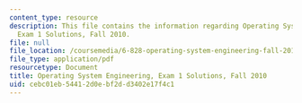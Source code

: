 ```yaml
---
content_type: resource
description: This file contains the information regarding Operating System Engineering,
  Exam 1 Solutions, Fall 2010.
file: null
file_location: /coursemedia/6-828-operating-system-engineering-fall-2012/cebc01eb54412d0ebf2dd3402e17f4c1_MIT6_828F12_q10_1_sol.pdf
file_type: application/pdf
resourcetype: Document
title: Operating System Engineering, Exam 1 Solutions, Fall 2010
uid: cebc01eb-5441-2d0e-bf2d-d3402e17f4c1
---
```

